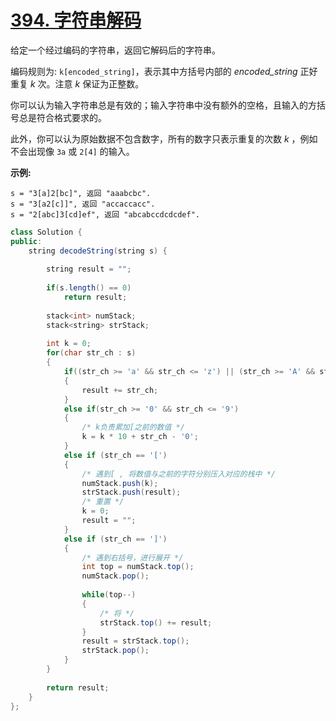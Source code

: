 # [394. 字符串解码](https://leetcode-cn.com/problems/decode-string/)

给定一个经过编码的字符串，返回它解码后的字符串。

编码规则为: `k[encoded_string]`，表示其中方括号内部的 *encoded_string* 正好重复 *k* 次。注意 *k* 保证为正整数。

你可以认为输入字符串总是有效的；输入字符串中没有额外的空格，且输入的方括号总是符合格式要求的。

此外，你可以认为原始数据不包含数字，所有的数字只表示重复的次数 *k* ，例如不会出现像 `3a` 或 `2[4]` 的输入。

**示例:**

```
s = "3[a]2[bc]", 返回 "aaabcbc".
s = "3[a2[c]]", 返回 "accaccacc".
s = "2[abc]3[cd]ef", 返回 "abcabccdcdcdef".
```



```java
class Solution {
public:
    string decodeString(string s) {
        
        string result = "";
        
        if(s.length() == 0) 
            return result;
        
        stack<int> numStack;
        stack<string> strStack;
        
        int k = 0;
        for(char str_ch : s)
        {
            if((str_ch >= 'a' && str_ch <= 'z') || (str_ch >= 'A' && str_ch <= 'Z'))
            {
                result += str_ch;
            }
            else if(str_ch >= '0' && str_ch <= '9')
            {
                /* k负责累加[之前的数值 */
                k = k * 10 + str_ch - '0';
            }
            else if (str_ch == '[')
            {
                /* 遇到[ , 将数值与之前的字符分别压入对应的栈中 */
                numStack.push(k);
                strStack.push(result);
                /* 重置 */
                k = 0;
                result = "";
            }
            else if (str_ch == ']')
            {
                /* 遇到右括号，进行展开 */
                int top = numStack.top();
                numStack.pop();
                
                while(top--)
                {
                    /* 将 */
                    strStack.top() += result;
                }
                result = strStack.top();
                strStack.pop();
            }
        }
        
        return result;
    }  
};
```

